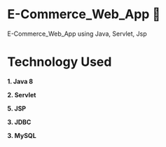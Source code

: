 # E-Commerce_Web_App 	:shopping_cart:


E-Commerce_Web_App using Java, Servlet, Jsp

# Technology Used

**1. Java 8**

**2. Servlet**

**5. JSP**

**3. JDBC**

**3. MySQL**
